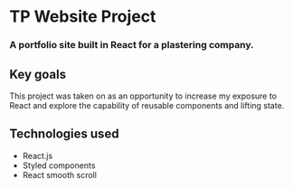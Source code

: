 # TP Website Project

### A portfolio site built in React for a plastering company.

## Key goals

This project was taken on as an opportunity to increase my exposure to React and explore the capability of reusable components and lifting state.

## Technologies used

- React.js
- Styled components
- React smooth scroll
